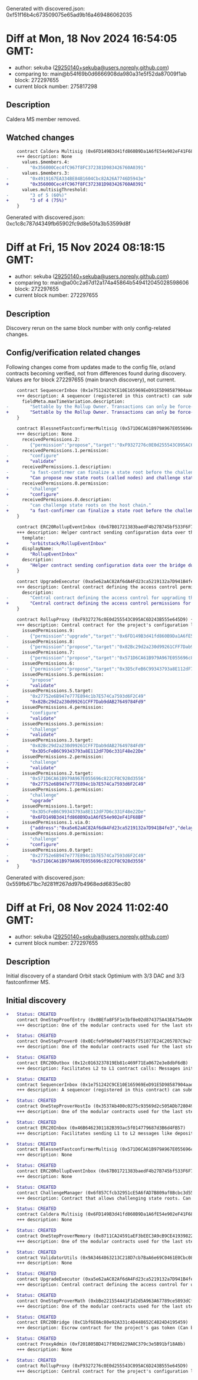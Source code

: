 Generated with discovered.json: 0xf51f16b4c673509075e65ad9b16a469486062035

# Diff at Mon, 18 Nov 2024 16:54:05 GMT:

- author: sekuba (<29250140+sekuba@users.noreply.github.com>)
- comparing to: main@b54f69b0d6666908da980a31e5f52da87009f1ab block: 272297655
- current block number: 275817298

## Description

Caldera MS member removed.

## Watched changes

```diff
    contract Caldera Multisig (0x6FD149B3d41fd860B9Da1A6fE54e902eF41F68BF) {
    +++ description: None
      values.$members.4:
-        "0x356000Cec4fC967f8FC372381D983426760A0391"
      values.$members.3:
-        "0x4919167EA334BE84B1604Cbc82A26A7746D5943e"
+        "0x356000Cec4fC967f8FC372381D983426760A0391"
      values.multisigThreshold:
-        "3 of 5 (60%)"
+        "3 of 4 (75%)"
    }
```

Generated with discovered.json: 0xc1c8c787d4349fb65902fc9d8e50fa3b53599d8f

# Diff at Fri, 15 Nov 2024 08:18:15 GMT:

- author: sekuba (<29250140+sekuba@users.noreply.github.com>)
- comparing to: main@a00c2a67d12a174a45864b549412045028598606 block: 272297655
- current block number: 272297655

## Description

Discovery rerun on the same block number with only config-related changes.

## Config/verification related changes

Following changes come from updates made to the config file,
or/and contracts becoming verified, not from differences found during
discovery. Values are for block 272297655 (main branch discovery), not current.

```diff
    contract SequencerInbox (0x1e751242C9CE10E165969EeD91E5D98587904aad) {
    +++ description: A sequencer (registered in this contract) can submit transaction batches or commitments here.
      fieldMeta.maxTimeVariation.description:
-        "Settable by the Rollup Owner. Transactions can only be force-included after `delayBlocks` window (Sequencer-only) has passed."
+        "Settable by the Rollup Owner. Transactions can only be force-included after the `delayBlocks` window (Sequencer-only) has passed."
    }
```

```diff
    contract BlessnetFastconfirmerMultisig (0x571D6CA61B979A967E055696c822CF8C928d3556) {
    +++ description: None
      receivedPermissions.2:
-        {"permission":"propose","target":"0xF9327276c0E0d255543C095AC6D243B555e645D9","description":"can submit state roots to the RollupProxy contract on the host chain."}
      receivedPermissions.1.permission:
-        "configure"
+        "validate"
      receivedPermissions.1.description:
-        "a fast-confirmer can finalize a state root before the challenge period has passed. This allows withdrawing from the bridge based on the state root."
+        "Can propose new state roots (called nodes) and challenge state roots on the host chain."
      receivedPermissions.0.permission:
-        "challenge"
+        "configure"
      receivedPermissions.0.description:
-        "can challenge state roots on the host chain."
+        "a fast-confirmer can finalize a state root before the challenge period has passed. This allows withdrawing from the bridge based on the state root."
    }
```

```diff
    contract ERC20RollupEventInbox (0x67B01721383baedF4b27B745bf533F6F7bDc4AE4) {
    +++ description: Helper contract sending configuration data over the bridge during the systems initialization.
      template:
+        "orbitstack/RollupEventInbox"
      displayName:
+        "RollupEventInbox"
      description:
+        "Helper contract sending configuration data over the bridge during the systems initialization."
    }
```

```diff
    contract UpgradeExecutor (0xa5e62aAC82Af6dA4Fd23ca5219132a7D941B4fe3) {
    +++ description: Central contract defining the access control permissions for upgrading the system contract implementations.
      description:
-        "Central contract defining the access control for upgrading the system contract implementations."
+        "Central contract defining the access control permissions for upgrading the system contract implementations."
    }
```

```diff
    contract RollupProxy (0xF9327276c0E0d255543C095AC6D243B555e645D9) {
    +++ description: Central contract for the project's configuration like its execution logic hash (`wasmModuleRoot`) and addresses of the other system contracts. Entry point for Proposers creating new Rollup Nodes (state commitments) and Challengers submitting fraud proofs (In the Orbit stack, these two roles are both held by the Validators).
      issuedPermissions.9:
-        {"permission":"upgrade","target":"0x6FD149B3d41fd860B9Da1A6fE54e902eF41F68BF","via":[{"address":"0xa5e62aAC82Af6dA4Fd23ca5219132a7D941B4fe3","delay":0}]}
      issuedPermissions.8:
-        {"permission":"propose","target":"0x82Bc29d2a230d99261CFF7Dab9dAB27649784Fd9","via":[]}
      issuedPermissions.7:
-        {"permission":"propose","target":"0x571D6CA61B979A967E055696c822CF8C928d3556","via":[]}
      issuedPermissions.6:
-        {"permission":"propose","target":"0x3D5cFeB6C99343793a8E112dF7D6c331F48e22De","via":[]}
      issuedPermissions.5.permission:
-        "propose"
+        "validate"
      issuedPermissions.5.target:
-        "0x27752e6B947e777E894c1b7E574Ca7593d6F2C49"
+        "0x82Bc29d2a230d99261CFF7Dab9dAB27649784Fd9"
      issuedPermissions.4.permission:
-        "configure"
+        "validate"
      issuedPermissions.3.permission:
-        "challenge"
+        "validate"
      issuedPermissions.3.target:
-        "0x82Bc29d2a230d99261CFF7Dab9dAB27649784Fd9"
+        "0x3D5cFeB6C99343793a8E112dF7D6c331F48e22De"
      issuedPermissions.2.permission:
-        "challenge"
+        "validate"
      issuedPermissions.2.target:
-        "0x571D6CA61B979A967E055696c822CF8C928d3556"
+        "0x27752e6B947e777E894c1b7E574Ca7593d6F2C49"
      issuedPermissions.1.permission:
-        "challenge"
+        "upgrade"
      issuedPermissions.1.target:
-        "0x3D5cFeB6C99343793a8E112dF7D6c331F48e22De"
+        "0x6FD149B3d41fd860B9Da1A6fE54e902eF41F68BF"
      issuedPermissions.1.via.0:
+        {"address":"0xa5e62aAC82Af6dA4Fd23ca5219132a7D941B4fe3","delay":0}
      issuedPermissions.0.permission:
-        "challenge"
+        "configure"
      issuedPermissions.0.target:
-        "0x27752e6B947e777E894c1b7E574Ca7593d6F2C49"
+        "0x571D6CA61B979A967E055696c822CF8C928d3556"
    }
```

Generated with discovered.json: 0x559fb671bc7d281ff267dd97b4968edd6835ec80

# Diff at Fri, 08 Nov 2024 11:02:40 GMT:

- author: sekuba (<29250140+sekuba@users.noreply.github.com>)
- current block number: 272297655

## Description

Initial discovery of a standard Orbit stack Optimium with 3/3 DAC and 3/3 fastconfirmer MS.

## Initial discovery

```diff
+   Status: CREATED
    contract OneStepProofEntry (0x0BEfa8F5F1e3bf8e02d874375A43EA75AeD9CD39)
    +++ description: One of the modular contracts used for the last step of a fraud proof, which is simulated inside a WASM virtual machine.
```

```diff
+   Status: CREATED
    contract OneStepProver0 (0x0Ecfe9f90a06F74935f751077E24C2057B7C9a2f)
    +++ description: One of the modular contracts used for the last step of a fraud proof, which is simulated inside a WASM virtual machine.
```

```diff
+   Status: CREATED
    contract ERC20Outbox (0x12c0163237819Eb81c469F71Ea0672e3e8dbF6dB)
    +++ description: Facilitates L2 to L1 contract calls: Messages initiated from L2 (for example withdrawal messages) eventually resolve in execution on L1.
```

```diff
+   Status: CREATED
    contract SequencerInbox (0x1e751242C9CE10E165969EeD91E5D98587904aad)
    +++ description: A sequencer (registered in this contract) can submit transaction batches or commitments here.
```

```diff
+   Status: CREATED
    contract OneStepProverHostIo (0x3537Ab400c0275c93569d2c505ADb72804985393)
    +++ description: One of the modular contracts used for the last step of a fraud proof, which is simulated inside a WASM virtual machine.
```

```diff
+   Status: CREATED
    contract ERC20Inbox (0x46B6462301182B393ac5f014779687d3B6d4FB57)
    +++ description: Facilitates sending L1 to L2 messages like depositing ETH, but does not escrow funds.
```

```diff
+   Status: CREATED
    contract BlessnetFastconfirmerMultisig (0x571D6CA61B979A967E055696c822CF8C928d3556)
    +++ description: None
```

```diff
+   Status: CREATED
    contract ERC20RollupEventInbox (0x67B01721383baedF4b27B745bf533F6F7bDc4AE4)
    +++ description: None
```

```diff
+   Status: CREATED
    contract ChallengeManager (0x6f857Cfcb32951cE5A6fAD7B809af8Bcbc3d551A)
    +++ description: Contract that allows challenging state roots. Can be called through the RollupProxy by Validators or the UpgradeExecutor.
```

```diff
+   Status: CREATED
    contract Caldera Multisig (0x6FD149B3d41fd860B9Da1A6fE54e902eF41F68BF)
    +++ description: None
```

```diff
+   Status: CREATED
    contract OneStepProverMemory (0x8711CA24591aEF3bEEC3A9cB9CE41939822366f3)
    +++ description: One of the modular contracts used for the last step of a fraud proof, which is simulated inside a WASM virtual machine.
```

```diff
+   Status: CREATED
    contract ValidatorUtils (0x9A3464863213C218D7cb7BaA6e69C0461E0Cbc08)
    +++ description: None
```

```diff
+   Status: CREATED
    contract UpgradeExecutor (0xa5e62aAC82Af6dA4Fd23ca5219132a7D941B4fe3)
    +++ description: Central contract defining the access control for upgrading the system contract implementations.
```

```diff
+   Status: CREATED
    contract OneStepProverMath (0xbBe221554441F1d2d5A963A67789ce5893dCf451)
    +++ description: One of the modular contracts used for the last step of a fraud proof, which is simulated inside a WASM virtual machine.
```

```diff
+   Status: CREATED
    contract ERC20Bridge (0xC1bf6E0Ac80e92A331c4D448652C4824D4195459)
    +++ description: Escrow contract for the project's gas token (Can be different from ETH). Keeps a list of allowed Inboxes and Outboxes for canonical bridge messaging.
```

```diff
+   Status: CREATED
    contract ProxyAdmin (0xf201805BD417f9E0d229A0C379c3e5B91bf18A8b)
    +++ description: None
```

```diff
+   Status: CREATED
    contract RollupProxy (0xF9327276c0E0d255543C095AC6D243B555e645D9)
    +++ description: Central contract for the project's configuration like its execution logic hash (`wasmModuleRoot`) and addresses of the other system contracts. Entry point for Proposers creating new Rollup Nodes (state commitments) and Challengers submitting fraud proofs (In the Orbit stack, these two roles are both held by the Validators).
```
